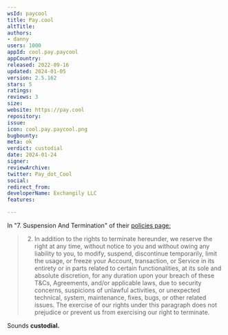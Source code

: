 ```yaml
---
wsId: paycool
title: Pay.cool
altTitle: 
authors: 
- danny
users: 1000
appId: cool.pay.paycool
appCountry: 
released: 2022-09-16
updated: 2024-01-05
version: 2.5.162
stars: 5
ratings: 
reviews: 3
size: 
website: https://pay.cool
repository: 
issue: 
icon: cool.pay.paycool.png
bugbounty: 
meta: ok
verdict: custodial
date: 2024-01-24
signer: 
reviewArchive: 
twitter: Pay_dot_Cool
social: 
redirect_from: 
developerName: Exchangily LLC
features: 

---
```


In "7. Suspension And Termination" of their [policies page:](https://www.paycools.com.ph/policies)

> 2. In addition to the rights to terminate hereunder, we reserve the right at any time, without notice to you and without owing any liability to you, to modify, suspend, discontinue temporarily, limit the usage, or freeze your Account, transaction, or Service in its entirety or in parts related to certain functionalities, at its sole and absolute discretion, for any duration upon your breach of these T&Cs, Agreements, and/or applicable laws, due to security concerns, suspicions of unlawful activities, or unexpected technical, system, maintenance, fixes, bugs, or other related issues. The exercise of our rights under this paragraph does not prejudice or prevent us from exercising our right to terminate.

Sounds **custodial.**